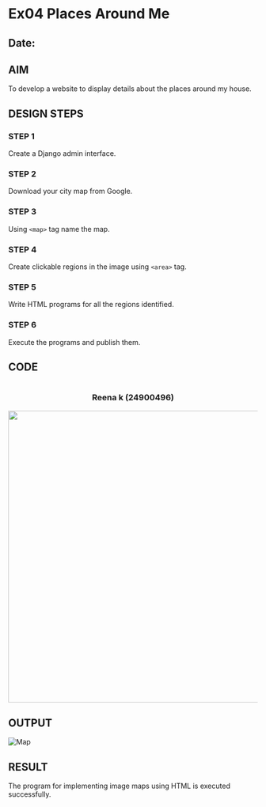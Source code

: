 # Ex04 Places Around Me
## Date: 

## AIM
To develop a website to display details about the places around my house.

## DESIGN STEPS

### STEP 1
Create a Django admin interface.

### STEP 2
Download your city map from Google.

### STEP 3
Using ```<map>``` tag name the map.

### STEP 4
Create clickable regions in the image using ```<area>``` tag.

### STEP 5
Write HTML programs for all the regions identified.

### STEP 6
Execute the programs and publish them.

## CODE
<html>
<head>
<title>my city</title>
</head>
<body>
<h1 align="center">
<font color="blue"><bThirunelveli</b></font>
</h1>
<h3 align="center"
<font color="red"><b>Reena k (24900496)</b></font>
</h3>
<center>
<img src="map.png" usemap="#MyCity" height="590" width="1150">
<map name="MyCity">
<area shape="cir" coords="100,200,100,900" href="home.html" title="My Home Town">
</map>
</center>
</body>
</html>

## OUTPUT

![Map](./images/Screenshot.png)





## RESULT
The program for implementing image maps using HTML is executed successfully.
